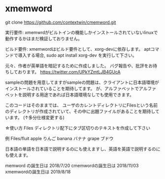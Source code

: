 # xmemword

git clone https://github.com/contextwin/cmemword.git

実行要件:
xmemwrdがビルトインの機能しかインストールされていないlinuxで動作するかはまだ検証しておりません。

ビルド要件:
xmemwordはビルド要件として、xorg-devに依存します。
aptコマンドで導入する場合,
sudo apt install xorg-dev
を実行して下さい。

元々、作者が英単語を暗記するために作成しました。
バグ報告や、批評をお待ちしております。
https://twitter.com/UPkYZmtLJB4GUcA

sampleの問題を用意してますがsampleの問題は、クライアントに日本語環境がインストールされていることを期待してます。
が、アルファベットでアルファベットを説明する用途であれば日本語環境なしでも使用できます。

このコードはそのままでは、
ユーザのカレントディレクトリにFilesという名前のディレクトリが作成されていて、その中に出題ファイルがあることを期待しています。
(↑多分仕様変更する)

☆使い方
Files ディレクトリ配下にタブ区切りのテキストを作成して下さい

例 Files/fluit
apple	りんご
banana	バナナ
grape	ブドウ

日本語の単語を日本語で説明するのにも使えますし、英語を英語で説明するのにも使えます。

memword の誕生日は 2018/7/20
cmemwordの誕生日は 2018/11/03
xmemwordの誕生日は 2019/8/18

